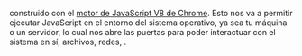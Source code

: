 
construido con el [motor de JavaScript V8 de Chrome](https://developers.googlecom/v8/.......).
Esto nos va a permitir ejecutar JavaScript en el entorno del sistema operativo,
ya sea tu máquina o un servidor, lo cual nos abre las puertas para poder
interactuar con el sistema en sí, archivos, redes, .